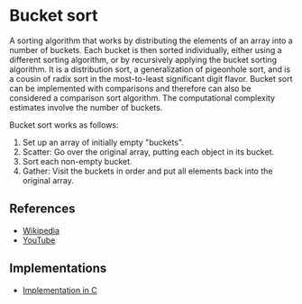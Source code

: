 # Bucket sort

A sorting algorithm that works by distributing the elements of an array into a number of buckets. Each bucket is then sorted individually, either using a different sorting algorithm, or by recursively applying the bucket sorting algorithm. It is a distribution sort, a generalization of pigeonhole sort, and is a cousin of radix sort in the most-to-least significant digit flavor. Bucket sort can be implemented with comparisons and therefore can also be considered a comparison sort algorithm. The computational complexity estimates involve the number of buckets.

Bucket sort works as follows:

1. Set up an array of initially empty "buckets".
1. Scatter: Go over the original array, putting each object in its bucket.
1. Sort each non-empty bucket.
1. Gather: Visit the buckets in order and put all elements back into the original array.

## References

* [Wikipedia](https://en.wikipedia.org/wiki/Bucket_sort)
* [YouTube](https://youtu.be/geVyIsFpxUs)

## Implementations

* [Implementation in C](https://users.dcc.uchile.cl/~rbaeza/handbook/algs/4/423.sort.c.html)

